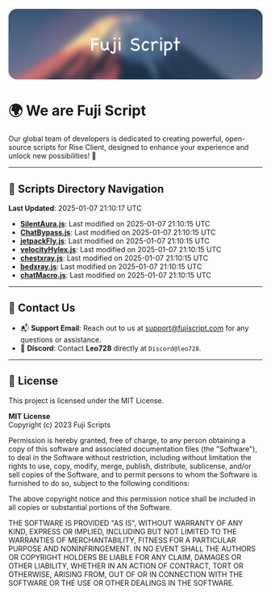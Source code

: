 ![Banner](.github/b.webp)

# 🌍 **We are Fuji Script**

Our global team of developers is dedicated to creating powerful, open-source scripts for Rise Client, designed to enhance your experience and unlock new possibilities! 🌟

---
<!-- SCRIPTS_NAVIGATION_START -->
## 📂 **Scripts Directory Navigation**

**Last Updated**: 2025-01-07 21:10:17 UTC

- **[SilentAura.js](scripts/SilentAura.js)**: Last modified on 2025-01-07 21:10:15 UTC
- **[ChatBypass.js](scripts/ChatBypass.js)**: Last modified on 2025-01-07 21:10:15 UTC
- **[jetpackFly.js](scripts/jetpackFly.js)**: Last modified on 2025-01-07 21:10:15 UTC
- **[velocityHylex.js](scripts/velocityHylex.js)**: Last modified on 2025-01-07 21:10:15 UTC
- **[chestxray.js](scripts/chestxray.js)**: Last modified on 2025-01-07 21:10:15 UTC
- **[bedxray.js](scripts/bedxray.js)**: Last modified on 2025-01-07 21:10:15 UTC
- **[chatMacro.js](scripts/chatMacro.js)**: Last modified on 2025-01-07 21:10:15 UTC

<!-- SCRIPTS_NAVIGATION_END -->

---

## 💬 **Contact Us**  
- 📬 **Support Email**: Reach out to us at [support@fujiscript.com](mailto:support@fujiscript.com) for any questions or assistance.  
- 💬 **Discord**: Contact **Leo728** directly at `Discord@leo728`.

---

## 📜 **License**

This project is licensed under the MIT License.  

**MIT License**  
Copyright (c) 2023 Fuji Scripts  

Permission is hereby granted, free of charge, to any person obtaining a copy of this software and associated documentation files (the "Software"), to deal in the Software without restriction, including without limitation the rights to use, copy, modify, merge, publish, distribute, sublicense, and/or sell copies of the Software, and to permit persons to whom the Software is furnished to do so, subject to the following conditions:  

The above copyright notice and this permission notice shall be included in all copies or substantial portions of the Software.  

THE SOFTWARE IS PROVIDED "AS IS", WITHOUT WARRANTY OF ANY KIND, EXPRESS OR IMPLIED, INCLUDING BUT NOT LIMITED TO THE WARRANTIES OF MERCHANTABILITY, FITNESS FOR A PARTICULAR PURPOSE AND NONINFRINGEMENT. IN NO EVENT SHALL THE AUTHORS OR COPYRIGHT HOLDERS BE LIABLE FOR ANY CLAIM, DAMAGES OR OTHER LIABILITY, WHETHER IN AN ACTION OF CONTRACT, TORT OR OTHERWISE, ARISING FROM, OUT OF OR IN CONNECTION WITH THE SOFTWARE OR THE USE OR OTHER DEALINGS IN THE SOFTWARE.  
